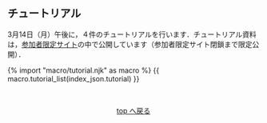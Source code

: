 <h2 id="tutorial">チュートリアル</h2>

3月14日（月）午後に，４件のチュートリアルを行います．チュートリアル資料は，[参加者限定サイト](program_online)の中で公開しています（参加者限定サイト閉鎖まで限定公開）．

{% import "macro/tutorial.njk" as macro %}
{{ macro.tutorial_list(index_json.tutorial) }}

<br />
<p align="center"><a href="#menu">top へ戻る</a></p>